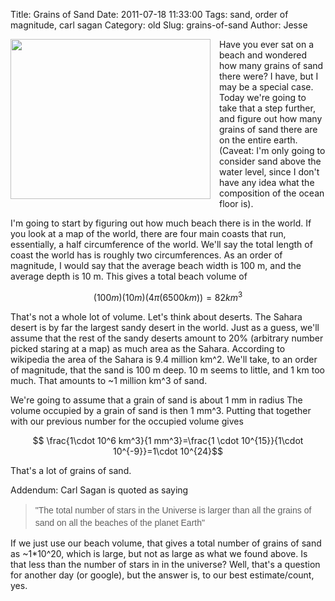Title: Grains of Sand
Date: 2011-07-18 11:33:00
Tags: sand, order of magnitude, carl sagan
Category: old
Slug: grains-of-sand
Author: Jesse


<div class="separator" style="clear: both; text-align: center;"><a href="http://3.bp.blogspot.com/-87-vnzGa9Po/TiRR2qFWprI/AAAAAAAAAF0/KsfRQhoL5Ds/s1600/SandUDunesUSoft.jpg" imageanchor="1" style="clear: left; float: left; margin-bottom: 1em; margin-right: 1em;"><img border="0" height="256" src="http://3.bp.blogspot.com/-87-vnzGa9Po/TiRR2qFWprI/AAAAAAAAAF0/KsfRQhoL5Ds/s320/SandUDunesUSoft.jpg" width="320" /></a></div>Have you ever sat on a beach and wondered how many grains of sand there were?  I have, but I may be a special case.  Today we're going to take that a step further, and figure out how many grains of sand there are on the entire earth.  (Caveat: I'm only going to consider sand above the water level, since I don't have any idea what the composition of the ocean floor is).

<a name='more'></a>I'm going to start by figuring out how much beach there is in the world.  If you look at a map of the world, there are four main coasts that run, essentially, a half circumference of the world.  We'll say the total length of coast the world has is roughly two circumferences.  As an order of magnitude, I would say that the average beach width is 100 m, and the average depth is 10 m.  This gives a total beach volume of

$$ (100 m)(10 m)(4 \pi (6500 km) )= 82 km^3$$

That's not a whole lot of volume.  Let's think about deserts.  The Sahara desert is by far the largest sandy desert in the world.  Just as a guess, we'll assume that the rest of the sandy deserts amount to 20% (arbitrary number picked staring at a map) as much area as the Sahara.  According to wikipedia the area of the Sahara is 9.4 million km^2.  We'll take, to an order of magnitude, that the sand is 100 m deep.  10 m seems to little, and 1 km too much.  That amounts to ~1 million km^3 of sand.

We're going to assume that a grain of sand is about 1 mm in radius  The volume occupied by a grain of sand is then 1 mm^3.  Putting that together with our previous number for the occupied volume gives

$$ \frac{1\cdot 10^6 km^3}{1 mm^3}=\frac{1 \cdot 10^{15}}{1\cdot 10^{-9}}=1\cdot 10^{24}$$

That's a lot of grains of sand.



Addendum:
Carl Sagan is quoted as saying
<blockquote><span class="Apple-style-span" style="font-family: sans-serif; line-height: 20px;">"The total number of stars in the Universe is larger than all the grains of sand on all the beaches of the planet Earth"</span></blockquote>If we just use our beach volume, that gives a total number of grains of sand as ~1*10^20, which is large, but not as large as what we found above.  Is that less than the number of stars in in the universe?  Well, that's a question for another day (or google), but the answer is, to our best estimate/count, yes.
